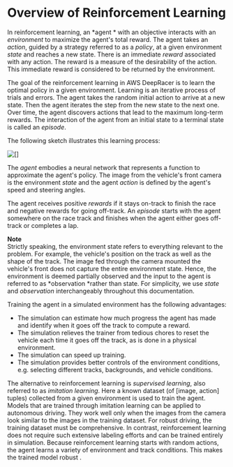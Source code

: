 # Overview of Reinforcement Learning<a name="deepracer-how-it-works-overview-reinforcement-learning"></a>

In reinforcement learning, an *agent * with an objective interacts with an *environment* to maximize the agent's total reward\. The agent takes an *action*, guided by a strategy referred to as a *policy*, at a given environment *state* and reaches a new state\. There is an immediate *reward* associated with any action\. The reward is a measure of the desirability of the action\. This immediate reward is considered to be returned by the environment\. 

The goal of the reinforcement learning in AWS DeepRacer is to learn the optimal policy in a given environment\. Learning is an iterative process of trials and errors\. The agent takes the random initial action to arrive at a new state\. Then the agent iterates the step from the new state to the next one\. Over time, the agent discovers actions that lead to the maximum long\-term rewards\. The interaction of the agent from an initial state to a terminal state is called an *episode*\.

The following sketch illustrates this learning process: 

![\[\]](http://docs.aws.amazon.com/deepracer/latest/developerguide/images/deepracer-reinforcement-learning-overview.png)

The *agent* embodies a neural network that represents a function to approximate the agent's policy\. The image from the vehicle's front camera is the environment *state* and the agent *action* is defined by the agent's speed and steering angles\. 

The agent receives positive *rewards* if it stays on\-track to finish the race and negative rewards for going off\-track\. An *episode* starts with the agent somewhere on the race track and finishes when the agent either goes off\-track or completes a lap\.

**Note**  
 Strictly speaking, the environment state refers to everything relevant to the problem\. For example, the vehicle's position on the track as well as the shape of the track\. The image fed through the camera mounted the vehicle's front does not capture the entire environment state\. Hence, the environment is deemed partially observed and the input to the agent is referred to as *observation *rather than state\. For simplicity, we use *state* and *observation* interchangeably throughout this documentation\. 

Training the agent in a simulated environment has the following advantages:
+  The simulation can estimate how much progress the agent has made and identify when it goes off the track to compute a reward\. 
+  The simulation relieves the trainer from tedious chores to reset the vehicle each time it goes off the track, as is done in a physical environment\.
+  The simulation can speed up training\. 
+  The simulation provides better controls of the environment conditions, e\.g\. selecting different tracks, backgrounds, and vehicle conditions\. 

The alternative to reinforcement learning is *supervised learning*, also referred to as *imitation learning*\. Here a known dataset \(of \[image, action\] tuples\) collected from a given environment is used to train the agent\. Models that are trained through imitation learning can be applied to autonomous driving\. They work well only when the images from the camera look similar to the images in the training dataset\. For robust driving, the training dataset must be comprehensive\. In contrast, reinforcement learning does not require such extensive labeling efforts and can be trained entirely in simulation\. Because reinforcement learning starts with random actions, the agent learns a variety of environment and track conditions\. This makes the trained model robust \.